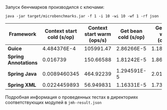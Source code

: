Запуск бенчмарков производился с ключами:

`java -jar target/microbenchmarks.jar -f 1 -i 10 -wi 10 -wf 1 -rf json`

| Framework     |Context start cold (s/op)| Context start warm (ops/s) | Get bean cold (s/op) | Get bean warm (ops/s) |
|---|---|---|---|---|
| **Guice** | 4.484376E-4 | 105991.47 | 2.86266E-5 |  1.185377E7
| **Spring Annotations** | 0.016739 |   150.66588 | 1.81242E-5 | 1.86042E7
| **Spring Java** | 0.0089460345 |   464.92239 | 1.294591E-5 | 2.01126E7
| **Spring XML** | 0.0224459893 | 56.949831 |  1.16331E-5 |  1.73754E7

Подробная информация о проведенных тестах в директориях соответствующих модулей в `jmh-result.json`